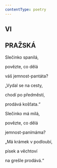 ```yaml
---
contentType: poetry
---
```


## VI  

## PRAŽSKÁ

Slečinko spanilá,  

povězte, co dělá

váš jemnost-pantáta?

„Vydal se na cesty,

chodí po předměstí,

prodává košťata.“

Slečinko má milá,

povězte, co dělá

jemnost-panímáma?

„Má krámek v podloubí,

písek a věchtoví

na grešle prodává.“
